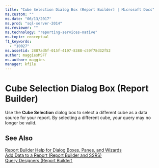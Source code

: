 ```yaml
---
title: "Cube Selection Dialog Box (Report Builder) | Microsoft Docs"
ms.custom: ""
ms.date: "06/13/2017"
ms.prod: "sql-server-2014"
ms.reviewer: ""
ms.technology: "reporting-services-native"
ms.topic: conceptual
f1_keywords: 
  - "10027"
ms.assetid: 2887ad5f-015f-4197-8388-c59f78d32f52
author: maggiesMSFT
ms.author: maggies
manager: kfile
---
```

# Cube Selection Dialog Box (Report Builder)
  Use the **Cube Selection** dialog box to select a different cube as a data source for your report. By selecting a different cube, your query may no longer be valid.  
  
## See Also  
 [Report Builder Help for Dialog Boxes, Panes, and Wizards](../../2014/reporting-services/report-builder-help-for-dialog-boxes-panes-and-wizards.md)   
 [Add Data to a Report &#40;Report Builder and SSRS&#41;](report-data/report-datasets-ssrs.md)   
 [Query Designers &#40;Report Builder&#41;](../../2014/reporting-services/query-designers-report-builder.md)  
  
  
